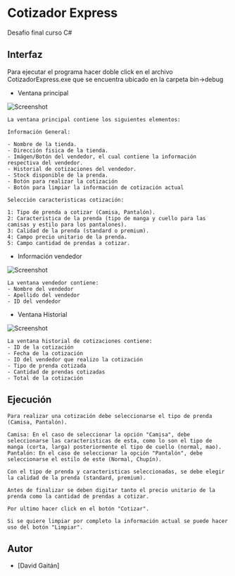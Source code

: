 
# Cotizador Express

Desafio final curso C#


## Interfaz

Para ejecutar el programa hacer doble click en el archivo CotizadorExpress.exe que se encuentra ubicado en la carpeta bin->debug

- Ventana principal

![Screenshot](https://i.postimg.cc/j5yQDMjw/02.png)

    La ventana principal contiene los siguientes elementos:

    Información General:

    - Nombre de la tienda.
    - Dirección fisica de la tienda.
    - Imágen/Botón del vendedor, el cual contiene la información respectiva del vendedor.
    - Historial de cotizaciones del vendedor.
    - Stock disponible de la prenda.
    - Botón para realizar la cotización
    - Botón para limpiar la información de cotización actual

    Selección caracteristicas cotización:

    1: Tipo de prenda a cotizar (Camisa, Pantalón).
    2: Caracteristica de la prenda (tipo de manga y cuello para las camisas y estilo para los pantalones).
    3: Calidad de la prenda (standard o premium).
    4: Campo precio unitario de la prenda.
    5: Campo cantidad de prendas a cotizar.

- Información vendedor

![Screenshot](https://i.postimg.cc/wBynGYwC/03.png)
    
    La ventana vendedor contiene:
    - Nombre del vendedor
    - Apellido del vendedor
    - ID del vendedor

- Ventana Historial

![Screenshot](https://i.postimg.cc/Vkx8qFwB/04.png)
    
    La ventana historial de cotizaciones contiene:
    - ID de la cotización
    - Fecha de la cotización
    - ID del vendedor que realizo la cotización
    - Tipo de prenda cotizada
    - Cantidad de prendas cotizadas
    - Total de la cotización
    
## Ejecución

    Para realizar una cotización debe seleccionarse el tipo de prenda (Camisa, Pantalón).

    Camisa: En el caso de seleccionar la opción "Camisa", debe seleccionarse las caracteristicas de esta, como lo son el tipo de manga (corta, larga) posteriormente el tipo de cuello (normal, mao).
    Pantalón: En el caso de seleccionar la opción "Pantalón", debe seleccionarse el estilo de este (Normal, Chupín).

    Con el tipo de prenda y caracteristicas seleccionadas, se debe elegir la calidad de la prenda (standard, premium).

    Antes de finalizar se deben digitar tanto el precio unitario de la prenda como la cantidad de prendas a cotizar.

    Por ultimo hacer click en el botón "Cotizar".

    Si se quiere limpiar por completo la información actual se puede hacer uso del botón "Limpiar".






## Autor

- [David Gaitán]


